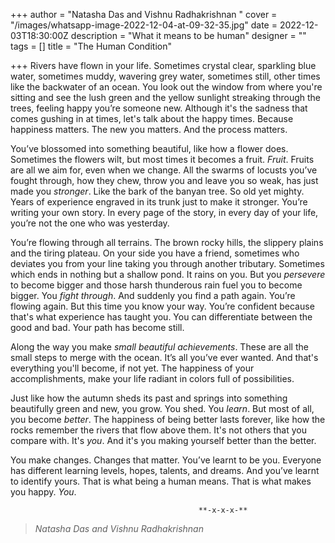 +++
author = "Natasha Das and Vishnu Radhakrishnan "
cover = "/images/whatsapp-image-2022-12-04-at-09-32-35.jpg"
date = 2022-12-03T18:30:00Z
description = "What it means to be human"
designer = ""
tags = []
title = "The Human Condition"

+++
Rivers have flown in your life. Sometimes crystal clear, sparkling blue water,  sometimes muddy, wavering grey water, sometimes still, other times like the backwater of an ocean. You look out the window from where you're sitting and see the lush green and the yellow sunlight streaking through the trees, feeling happy you’re someone new. Although it's the sadness that comes gushing in at times, let's talk about the happy times. Because happiness matters. The new you matters. And the process matters.

You’ve blossomed into something beautiful, like how a flower does. Sometimes the flowers wilt, but most times it becomes a fruit. _Fruit_. Fruits are all we aim for, even when we change. All the swarms of locusts you’ve fought through, how they chew, throw you and leave you so weak, has just made you _stronger_. Like the bark of the banyan tree. So old yet mighty. Years of experience engraved in its trunk  just to make it stronger. You’re writing your own story. In every page of the story, in every day of your life, you’re not the one who was yesterday.

You’re flowing through all terrains. The brown rocky hills, the slippery plains and the tiring plateau. On your side you have a friend, sometimes who deviates you from your line taking you through another tributary. Sometimes which ends in nothing but a shallow pond. It rains on you. But you _persevere_ to become bigger and those harsh thunderous rain fuel you to become bigger. You _fight through_. And suddenly you find a path again. You’re flowing again. But this time you know your way. You’re confident because that's what experience has taught you. You can differentiate between the good and bad. Your path has become still.

Along the way you make _small beautiful achievements_. These are all the small steps to merge with the ocean. It’s all you’ve ever wanted. And that's everything you'll become, if not yet. The happiness of your accomplishments, make your life radiant in colors full of possibilities.

Just like how the autumn sheds its past and springs into something beautifully green and new, you grow. You shed. You _learn_. But most of all, you become _better_. The happiness of being better lasts forever, like how the rocks remember the rivers that flow above them. It's not others that you compare with. It's _you_. And it's you making yourself better than the better.

You make changes. Changes that matter. You’ve learnt to be you. Everyone has different learning levels, hopes, talents, and dreams. And you’ve learnt to identify yours. That is what being a human means. That is what makes you happy. _You_.

                                              **-x-x-x-**

> _Natasha Das and Vishnu Radhakrishnan_
